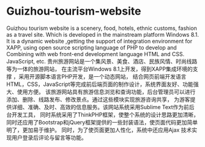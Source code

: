 # Guizhou-tourism-website
Guizhou tourism website is a scenery, food, hotels, ethnic customs, fashion as a travel site. Which is developed in the mainstream platform Windows 8.1. It is a dynamic website ,getting the support of integration environment for XAPP, using open source scripting language of PHP to develop and Combining with web front-end development language HTML and CSS. JavaScript, etc.
贵州旅游网站是一个集风景、美食、酒店、民族风情、时尚线路等为一体的旅游网站，
在主流平台Windows 8.1上开发，得到XAPP集成环境的支撑 ，采用开源脚本语言PHP开发，是一个动态网站，
结合网页前端开发语言HTML，CSS，JavaScript等完成前后端页面的制作设计，系统界面友好、功能强大、使用方便。
该旅游网站具有旅游信息浏览和查询功能，后台管理员可以进行添加、删除、线路发布、修改景点。通过这些模块实现旅游咨询共享，
为游客提供详细、准确、及时、高效的信息服务。该网站系统采用Sublime Text作为前后台开发工具，
同时系统采用了ThinkPHP框架，使整个系统的设计思路更加清晰，同时还应用了Bootstrap和jQuery框架提供的一些封装语法，使页面代码更加简单明了，更加易于维护。
同时，为了使页面更加人性化，系统中还应用Ajax 技术实现用户登录后评论与留言等功能。
